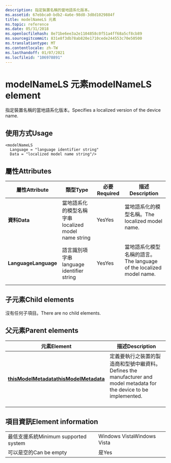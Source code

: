 ```yaml
---
description: 指定裝置名稱的當地語系化版本。
ms.assetid: 67ebbca0-bdb2-4a6e-98d8-3d8d1029884f
title: modelNameLS 元素
ms.topic: reference
ms.date: 05/31/2018
ms.openlocfilehash: 8e71be6ee3a2e1104858c0f51a4ff68a5cf8cb89
ms.sourcegitcommit: 831e8f3db78ab820e1710cede244553c70e50500
ms.translationtype: MT
ms.contentlocale: zh-TW
ms.lasthandoff: 01/07/2021
ms.locfileid: "106978891"
---
```

# <a name="modelnamels-element"></a><span data-ttu-id="cca9d-103">modelNameLS 元素</span><span class="sxs-lookup"><span data-stu-id="cca9d-103">modelNameLS element</span></span>

<span data-ttu-id="cca9d-104">指定裝置名稱的當地語系化版本。</span><span class="sxs-lookup"><span data-stu-id="cca9d-104">Specifies a localized version of the device name.</span></span>

## <a name="usage"></a><span data-ttu-id="cca9d-105">使用方式</span><span class="sxs-lookup"><span data-stu-id="cca9d-105">Usage</span></span>

``` syntax
<modelNameLS
  Language = "language identifier string"
  Data = "localized model name string"/>
```

## <a name="attributes"></a><span data-ttu-id="cca9d-106">屬性</span><span class="sxs-lookup"><span data-stu-id="cca9d-106">Attributes</span></span>



| <span data-ttu-id="cca9d-107">屬性</span><span class="sxs-lookup"><span data-stu-id="cca9d-107">Attribute</span></span>               | <span data-ttu-id="cca9d-108">類型</span><span class="sxs-lookup"><span data-stu-id="cca9d-108">Type</span></span>                                   | <span data-ttu-id="cca9d-109">必要</span><span class="sxs-lookup"><span data-stu-id="cca9d-109">Required</span></span>       | <span data-ttu-id="cca9d-110">描述</span><span class="sxs-lookup"><span data-stu-id="cca9d-110">Description</span></span>                                                      |
|-------------------------|----------------------------------------|----------------|------------------------------------------------------------------|
| <span data-ttu-id="cca9d-111">**資料**</span><span class="sxs-lookup"><span data-stu-id="cca9d-111">**Data**</span></span><br/>     | <span data-ttu-id="cca9d-112">當地語系化的模型名稱字串</span><span class="sxs-lookup"><span data-stu-id="cca9d-112">localized model name string</span></span><br/> | <span data-ttu-id="cca9d-113">Yes</span><span class="sxs-lookup"><span data-stu-id="cca9d-113">Yes</span></span><br/> | <span data-ttu-id="cca9d-114">當地語系化的模型名稱。</span><span class="sxs-lookup"><span data-stu-id="cca9d-114">The localized model name.</span></span><br/> <br/>                 |
| <span data-ttu-id="cca9d-115">**Language**</span><span class="sxs-lookup"><span data-stu-id="cca9d-115">**Language**</span></span><br/> | <span data-ttu-id="cca9d-116">語言識別項字串</span><span class="sxs-lookup"><span data-stu-id="cca9d-116">language identifier string</span></span><br/>  | <span data-ttu-id="cca9d-117">Yes</span><span class="sxs-lookup"><span data-stu-id="cca9d-117">Yes</span></span><br/> | <span data-ttu-id="cca9d-118">當地語系化模型名稱的語言。</span><span class="sxs-lookup"><span data-stu-id="cca9d-118">The language of the localized model name.</span></span><br/> <br/> |



## <a name="child-elements"></a><span data-ttu-id="cca9d-119">子元素</span><span class="sxs-lookup"><span data-stu-id="cca9d-119">Child elements</span></span>

<span data-ttu-id="cca9d-120">沒有任何子項目。</span><span class="sxs-lookup"><span data-stu-id="cca9d-120">There are no child elements.</span></span>

## <a name="parent-elements"></a><span data-ttu-id="cca9d-121">父元素</span><span class="sxs-lookup"><span data-stu-id="cca9d-121">Parent elements</span></span>



| <span data-ttu-id="cca9d-122">元素</span><span class="sxs-lookup"><span data-stu-id="cca9d-122">Element</span></span>                                                   | <span data-ttu-id="cca9d-123">描述</span><span class="sxs-lookup"><span data-stu-id="cca9d-123">Description</span></span>                                                                                          |
|-----------------------------------------------------------|------------------------------------------------------------------------------------------------------|
| [<span data-ttu-id="cca9d-124">**thisModelMetadata**</span><span class="sxs-lookup"><span data-stu-id="cca9d-124">**thisModelMetadata**</span></span>](thismodelmetadata.md)<br/> | <span data-ttu-id="cca9d-125">定義要執行之裝置的製造商和型號中繼資料。</span><span class="sxs-lookup"><span data-stu-id="cca9d-125">Defines the manufacturer and model metadata for the device to be implemented.</span></span><br/> <br/> |



## <a name="element-information"></a><span data-ttu-id="cca9d-126">項目資訊</span><span class="sxs-lookup"><span data-stu-id="cca9d-126">Element information</span></span>



|                                     |               |
|-------------------------------------|---------------|
| <span data-ttu-id="cca9d-127">最低支援系統</span><span class="sxs-lookup"><span data-stu-id="cca9d-127">Minimum supported system</span></span><br/> | <span data-ttu-id="cca9d-128">Windows Vista</span><span class="sxs-lookup"><span data-stu-id="cca9d-128">Windows Vista</span></span> |
| <span data-ttu-id="cca9d-129">可以是空的</span><span class="sxs-lookup"><span data-stu-id="cca9d-129">Can be empty</span></span>                        | <span data-ttu-id="cca9d-130">是</span><span class="sxs-lookup"><span data-stu-id="cca9d-130">Yes</span></span>           |



 

 




